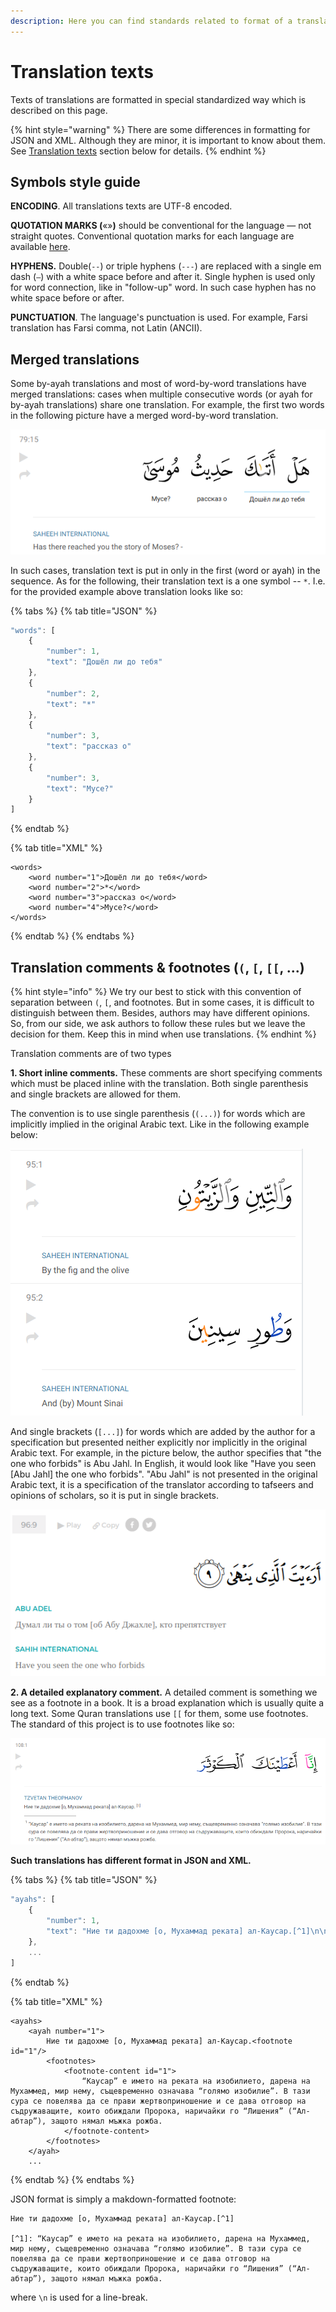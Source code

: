```yaml
---
description: Here you can find standards related to format of a translation text
---
```


# Translation texts

Texts of translations are formatted in special standardized way which is described on this page.

{% hint style="warning" %}
There are some differences in formatting for JSON and XML. Although they are minor, it is important to know about them. See [Translation texts](translation-texts.md#translation-comments-and-footnotes) section below for details.
{% endhint %}

## Symbols style guide

**ENCODING**. All translations texts are UTF-8 encoded.

**QUOTATION MARKS \(**«»**\)** should be conventional for the language — not straight quotes. Conventional quotation marks for each language are available [here](https://en.wikipedia.org/wiki/Quotation_mark).

**HYPHENS.** Double\(`--`\) or triple hyphens \(`---`\) are replaced with a single em dash \(`—`\) with a white space before and after it. Single hyphen is used only for word connection, like in "follow-up" word. In such case hyphen has no white space before or after.

**PUNCTUATION**. The language's punctuation is used. For example, Farsi translation has Farsi comma, not Latin \(ANCII\).

## Merged translations

Some by-ayah translations and most of word-by-word translations have merged translations: cases when multiple consecutive words \(or ayah for by-ayah translations\) share one translation. For example, the first two words in the following picture have a merged word-by-word translation.

![An example of a merged word-by-word translation](../.gitbook/assets/screenshot-from-2019-04-10-19-20-46.png)

In such cases, translation text is put in only in the first \(word or ayah\) in the sequence. As for the following, their translation text is a one symbol -- `*`. I.e. for the provided example above translation looks like so:

{% tabs %}
{% tab title="JSON" %}
```javascript
"words": [
    {
        "number": 1,
        "text": "Дошёл ли до тебя"
    },
    {
        "number": 2,
        "text": "*"
    },
    {
        "number": 3,
        "text": "рассказ о"
    },
    {
        "number": 3,
        "text": "Мусе?"
    }
]
```
{% endtab %}

{% tab title="XML" %}
```markup
<words>
    <word number="1">Дошёл ли до тебя</word>
    <word number="2">*</word>
    <word number="3">рассказ о</word>
    <word number="4">Мусе?</word>
</words>
```
{% endtab %}
{% endtabs %}

## **Translation comments & footnotes \(`(`, `[`, `[[`, ...\)**

{% hint style="info" %}
We try our best to stick with this convention of separation between `(`, `[`, and footnotes. But in some cases, it is difficult to distinguish between them. Besides, authors may have different opinions. So, from our side, we ask authors to follow these rules but we leave the decision for them. Keep this in mind when use translations.
{% endhint %}

Translation comments are of two types

**1. Short inline comments.** These comments are short specifying comments which must be placed inline with the translation. Both single parenthesis and single brackets are allowed for them. 

The convention is to use single parenthesis \(`(...)`\) for words which are implicitly implied in the original Arabic text. Like in the following example below:

![An example of inline comment for an implied text](../.gitbook/assets/screenshot-from-2019-04-10-17-22-56.png)

And single brackets \(`[...]`\) for words which are added by the author for a specification but presented neither explicitly nor implicitly in the original Arabic text. For example, in the picture below, the author specifies that "the one who forbids" is Abu Jahl. In English, it would look like "Have you seen \[Abu Jahl\] the one who forbids". "Abu Jahl" is not presented in the original Arabic text, it is a specification of the translator according to tafseers and opinions of scholars, so it is put in single brackets.

![An example of inline comment for an author specification](../.gitbook/assets/screenshot-from-2019-04-10-18-00-11.png)

**2. A detailed explanatory comment.** A detailed comment is something we see as a footnote in a book. It is a broad explanation which is usually quite a long text. Some Quran translations use `[[` for them, some use footnotes. The standard of this project is to use footnotes like so:

![](../.gitbook/assets/screenshot-from-2019-04-10-18-34-00.png)

**Such translations has different format in JSON and XML.**

{% tabs %}
{% tab title="JSON" %}
```javascript
"ayahs": [
    {
        "number": 1,
        "text": "Ние ти дадохме [о, Мухаммад реката] ал-Каусар.[^1]\n\n[^1]: “Каусар” е името на реката на изобилието, дарена на Мухаммед, мир нему, същевременно означава “голямо изобилие”. В тази сура се повелява да се прави жертвоприношение и се дава отговор на съдружаващите, които обиждали Пророка, наричайки го “Лишения” (“Ал-абтар”), защото нямал мъжка рожба."
    },
    ...
]
```
{% endtab %}

{% tab title="XML" %}
```markup
<ayahs>
    <ayah number="1">
        Ние ти дадохме [о, Мухаммад реката] ал-Каусар.<footnote id="1"/>
        <footnotes>
            <footnote-content id="1">
                “Каусар” е името на реката на изобилието, дарена на Мухаммед, мир нему, същевременно означава “голямо изобилие”. В тази сура се повелява да се прави жертвоприношение и се дава отговор на съдружаващите, които обиждали Пророка, наричайки го “Лишения” (“Ал-абтар”), защото нямал мъжка рожба.
            </footnote-content>
        </footnotes>
    </ayah>
    ...
```
{% endtab %}
{% endtabs %}

JSON format is simply a makdown-formatted footnote:

```text
Ние ти дадохме [о, Мухаммад реката] ал-Каусар.[^1]

[^1]: “Каусар” е името на реката на изобилието, дарена на Мухаммед, мир нему, същевременно означава “голямо изобилие”. В тази сура се повелява да се прави жертвоприношение и се дава отговор на съдружаващите, които обиждали Пророка, наричайки го “Лишения” (“Ал-абтар”), защото нямал мъжка рожба.
```

where `\n` is used for a line-break.



